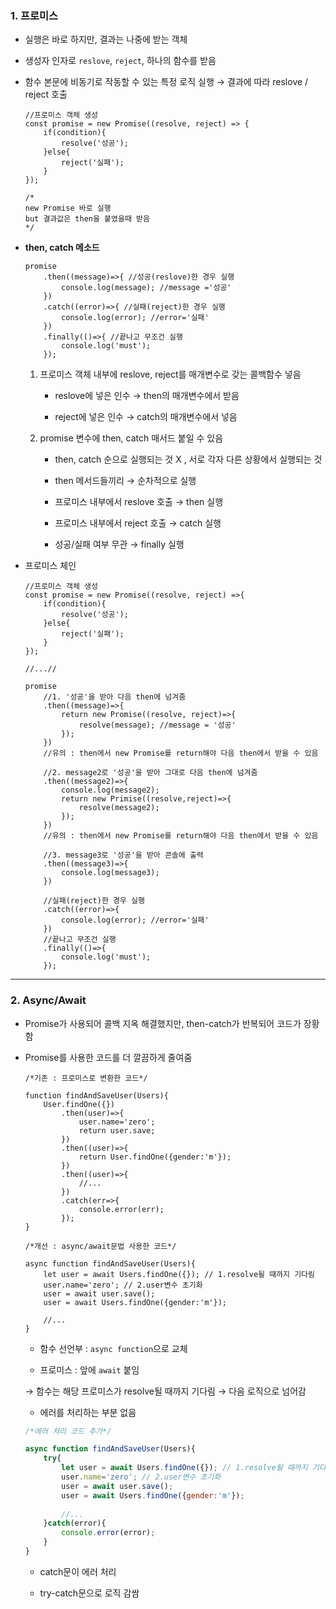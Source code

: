 ### 1. 프로미스

- 실행은 바로 하지만, 결과는 나중에 받는 객체
- 생성자 인자로 `reslove`, `reject`, 하나의 함수를 받음
- 함수 본문에 비동기로 작동할 수 있는 특정 로직 실행 → 결과에 따라 reslove / reject 호출
    
    ```tsx
    //프로미스 객체 생성
    const promise = new Promise((resolve, reject) => {
    	if(condition){
    		resolve('성공');
    	}else{
    		reject('실패');
    	}	
    });
    
    /*
    new Promise 바로 실행 
    but 결과값은 then을 붙였을때 받음
    */
    ```
    
- **then, catch 메소드**
    
    ```tsx
    promise
    	.then((message)=>{ //성공(reslove)한 경우 실행
    		console.log(message); //message ='성공'
    	})
    	.catch((error)=>{ //실패(reject)한 경우 실행
    		console.log(error); //error='실패'
    	})
    	.finally(()=>{ //끝나고 무조건 실행
    		console.log('must');
    	});
    ```
    
    1. 프로미스 객체 내부에 reslove, reject를 매개변수로 갖는 콜백함수 넣음
        
         - reslove에 넣은 인수 → then의 매개변수에서 받음
        
         - reject에 넣은 인수 → catch의 매개변수에서 넣음
        
    2. promise 변수에 then, catch 매서드 붙일 수 있음
        
         - then, catch 순으로 실행되는 것 X , 서로 각자 다른 상황에서 실행되는 것
        
         - then 메서드들끼리 → 순차적으로 실행 
        
         - 프로미스 내부에서 reslove 호출 → then 실행
        
         - 프로미스 내부에서 reject 호출 → catch 실행
        
         - 성공/실패 여부 무관 → finally 실행
        
- 프로미스 체인
    
    ```tsx
    //프로미스 객체 생성
    const promise = new Promise((resolve, reject) =>{
    	if(condition){
    		resolve('성공');
    	}else{
    		reject('실패');
    	}
    });
    
    //...//
    
    promise
    	//1. '성공'을 받아 다음 then에 넘겨줌
    	.then((message)=>{ 
    		return new Promise((resolve, reject)=>{
    			resolve(message); //message = '성공'
    		});
    	})
    	//유의 : then에서 new Promise를 return해야 다음 then에서 받을 수 있음
    
    	//2. message2로 '성공'을 받아 그대로 다음 then에 넘겨줌
    	.then((message2)=>{ 
    		console.log(message2);
    		return new Primise((resolve,reject)=>{
    			resolve(message2);
    		});
    	})
    	//유의 : then에서 new Promise를 return해야 다음 then에서 받을 수 있음
    
    	//3. message3로 '성공'을 받아 콘솔에 출력
    	.then((message3)=>{
    		console.log(message3);
    	})
    
    	//실패(reject)한 경우 실행
    	.catch((error)=>{
    		console.log(error); //error='실패'
    	})
    	//끝나고 무조건 실행
    	.finally(()=>{
    		console.log('must');
    	});
    ```
    

---

### 2. Async/Await
- Promise가 사용되어 콜백 지옥 해결했지만, then-catch가 반복되어 코드가 장황함
- Promise를 사용한 코드를 더 깔끔하게 줄여줌
    
    ```tsx
    /*기존 : 프로미스로 변환한 코드*/
    
    function findAndSaveUser(Users){
    	User.findOne({})
    		.then(user)=>{
    			user.name='zero';
    			return user.save;
    		})
    		.then((user)=>{
    			return User.findOne({gender:'m'});
    		})
    		.then((user)=>{
    			//...
    		})
    		.catch(err=>{
    			console.error(err);
    		});
    }
    
    /*개선 : async/await문법 사용한 코드*/
    
    async function findAndSaveUser(Users){
    	let user = await Users.findOne({}); // 1.resolve될 때까지 기다림
    	user.name='zero'; // 2.user변수 초기화
    	user = await user.save();
    	user = await Users.findOne({gender:'m'});
    
    	//...
    }
    ```
    
    - 함수 선언부 : `async function`으로 교체
    
     - 프로미스 : 앞에 `await` 붙임
    
     → 함수는 해당 프로미스가 resolve될 때까지 기다림 → 다음 로직으로 넘어감
    
     - 에러를 처리하는 부분 없음 
    
    ```jsx
    /*에러 처리 코드 추가*/
    
    async function findAndSaveUser(Users){
    	try{	
    		let user = await Users.findOne({}); // 1.resolve될 때까지 기다림
    		user.name='zero'; // 2.user변수 초기화
    		user = await user.save();
    		user = await Users.findOne({gender:'m'});
    		
    		//...
    	}catch(error){
    		console.error(error);
    	}
    }
    ```
    
     - catch문이 에러 처리 
    
     - try-catch문으로 로직 감쌈
